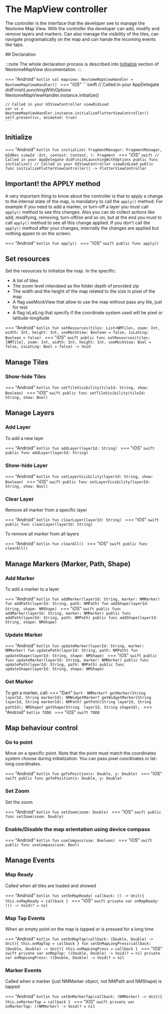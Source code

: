 # The MapView controller

The controller is the interface that the developer see to manage the Nextome Map View.
With the controller tha developer can add, modify and remove layers and markers. Can also manage the visibility of the tiles,
can navigate programatically on the map and can hande the incoming events like taps.

## Declaration

:::note
    The whole declaration process is described into [Initialize](./Usage/initialize.md) section of NextomeMapView documentation.
:::

=== "Android"
    ```kotlin
    val mapview: NextomeMapViewHandler = NextomeMapViewHandler()
    ```
=== "iOS"
    ```swift
    // Called in your AppDelegate didFinishLaunchingWithOptions
    NextomeMapViewHandler.instance.initialize()

    // Called in your UIViewController viewDidLoad
    var vc = NextomeMapViewHandler.instance.initializeFlutterViewController()
    self.present(vc, animated: true)
    ```


## Initialize

=== "Android"
    ```kotlin
    fun initialize(
        fragmentManager: FragmentManager,
        @IdRes viewId :Int,
        context: Context,
    ): Fragment
    ```
=== "iOS"
    ```swift
    // Called in your AppDelegate didFinishLaunchingWithOptions
    public func initialize()
    // Called in your UIViewController viewDidLoad
    public func initializeFlutterViewController() -> FlutterViewController
    ```

## Important! the APPLY method

A very important thing to know about the controller is that to apply a change to the internal state of the map, is mandatory to call the `apply()` method. For example if you need to add a marker, or turn-off a layer you must call `apply()` method to see this changes. Also you can do collect actions like add, modifying, removing, turn-off/on and so on, but at the end you must to call `apply()` method to see all this change applied. If you don't call the `apply()` method after your changes, internally the changes are applied but nothing appen to on the screen.

=== "Android"
    ```kotlin
    fun apply()
    ```
=== "iOS"
    ```swift
    public func apply()
    ```

## Set resources

Set the resources to initialize the map. In the specific:

- A list of tiles
- The zoom level intendeed as the folder depth of provided zip
- The width and the height of the map related to the size in pixel of the map
- A flag useMockView that allow to use the map without pass any tile, just for test
- A flag isLatLng that specify if the coordinate system used will be pixel or latitude-longitude

=== "Android"
    ```kotlin
    fun setResources(tiles: List<NMTile>, zoom: Int, width: Int, height: Int, useMockView: Boolean = false, isLatLng: Boolean = false)
    ```
=== "iOS"
    ```swift
    public func setResources(tiles: [NMTile], zoom: Int, width: Int, height: Int, useMockView: Bool = false, isLatLng: Bool = false) -> Void
    ```

## Manage Tiles

### Show-hide Tiles

=== "Android"
    ```kotlin
    fun setTileVisibility(tileId: String, show: Boolean)
    ```
=== "iOS"
    ```swift
    public func setTileVisibility(tileId: String, show: Bool)
    ```

## Manage Layers

### Add Layer

To add a new laye:

=== "Android"
    ```kotlin
    fun addLayer(layerId: String)
    ```
=== "iOS"
    ```swift
    public func addLayer(layerId: String)
    ```

### Show-hide Layer

=== "Android"
    ```kotlin
    fun setLayerVisibility(layerId: String, show: Boolean)
    ```
=== "iOS"
    ```swift
    public func setLayerVisibility(layerId: String, show: Bool)
    ```

### Clear Layer

Remove all marker from a specific layer

=== "Android"
    ```kotlin
    fun clearLayer(layerId: String)
    ```
=== "iOS"
    ```swift
    public func clearLayer(layerId: String)
    ```

To remove all marker from all layers

=== "Android"
    ```kotlin
    fun clearAll()
    ```
=== "iOS"
    ```swift
    public func clearAll()
    ```

## Manage Markers (Marker, Path, Shape)

### Add Marker
To add a marker to a layer

=== "Android"
    ```kotlin
    fun addMarker(layerId: String, marker: NMMarker)
    fun addPath(layerId: String, path: NMPath)
    fun addShape(layerId: String, shape: NMShape)
    ```
=== "iOS"
    ```swift
    public func addMarker(layerId: String, marker: NMMarker)
    public func addPath(layerId: String, path: NMPath)
    public func addShape(layerId: String, shape: NMShape)
    ```

### Update Marker

=== "Android"
    ```kotlin
    fun updateMarker(layerId: String, marker: NMMarker)
    fun updatePath(layerId: String, path: NMPath)
    fun updateShape(layerId: String, shape: NMShape)
    ```
=== "iOS"
    ```swift
    public func updateMarker(layerId: String, marker: NMMarker)
    public func updatePath(layerId: String, path: NMPath)
    public func updateShape(layerId: String, shape: NMShape)
    ```

### Get Marker

To get a marker, call:
=== "Dart"
    ```Dart 
    NMMarker? getMarker(String layerId, String markerId);
    NMWidgetMarker? getWidgetMarker(String layerId, String markerId);
    NMPath? getPath(String layerId, String pathId);
    NMShape? getShape(String  layerId, String shapeId);
    ```
=== "Android"
    ```kotlin
    TODO
    ```
=== "iOS"
    ```swift
    TODO
    ```


## Map behaviour control

### Go to point

Move on a specific point. Note that the point must match the coordinates system choose during initialization.
You can pass pixel coordinates or lat-long coordinates.

=== "Android"
    ```kotlin
    fun goToPosition(x: Double, y: Double)
    ```
=== "iOS"
    ```swift
    public func goToPosition(x: Double, y: Double)
    ```

### Set Zoom

Set the zoom

=== "Android"
    ```kotlin
    fun setZoom(zoom: Double)
    ```
=== "iOS"
    ```swift
    public func setZoom(zoom: Double)
    ```

<!--- ### Set

Show a default map scale-bar
=== "Dart"
    ```Dart 
    void showScaleBar(bool show);  // NOT IMPLEMENTED YET
    ```
=== "Android"
    ```kotlin
    TODO
    ```
=== "iOS"
    ```swift
    TODO
    ```
    void startCompass()
-->

### Enable/Disable the map orientation using device compass

=== "Android"
    ```kotlin
    fun useCompass(use: Boolean)
    ```
=== "iOS"
    ```swift
    public func useCompass(use: Bool)
    ```


## Manage Events

### Map Ready

Called when all tiles are loaded and showed

=== "Android"
    ```kotlin
    fun setOnMapReady( callback: () -> Unit){ this.onMapReady = callback }
    ```
=== "iOS"
    ```swift
    private var onMapReady: (() -> Void)? = nil
    ```


### Map Tap Events

When an empty point on the map is tapped or is pressed for a long time

=== "Android"
    ```kotlin
    fun setOnMapTap(callback: (Double, Double) -> Unit){ this.onMapTap = callback }
    fun setOnMapLongPress(callback: (Double, Double) -> Unit){ this.onMapLongPress = callback }
    ```
=== "iOS"
    ```swift
    private var onMapTap: ((Double, Double) -> Void)? = nil
    private var onMapLongPress: ((Double, Double) -> Void)? = nil
    ```

### Marker Events

Called when a marker (just NMMarker object, not NMPath and NMShape) is tapped

=== "Android"
    ```kotlin
    fun setOnMarkerTap(callback: (NMMarker) -> Unit){ this.onMarkerTap = callback }
    ```
=== "iOS"
    ```swift
    private var onMarkerTap: ((NMMarker) -> Void)? = nil
    ```